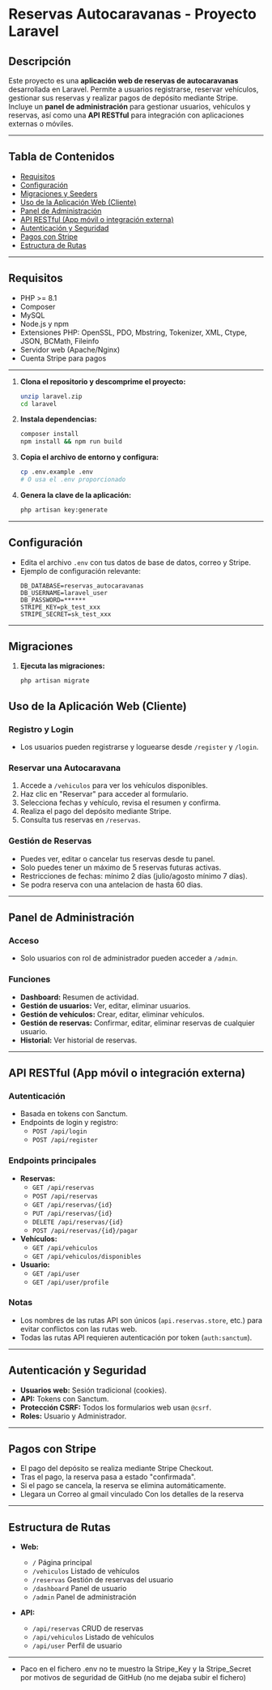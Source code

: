 # Reservas Autocaravanas - Proyecto Laravel

## Descripción

Este proyecto es una **aplicación web de reservas de autocaravanas** desarrollada en Laravel. Permite a usuarios registrarse, reservar vehículos, gestionar sus reservas y realizar pagos de depósito mediante Stripe. Incluye un **panel de administración** para gestionar usuarios, vehículos y reservas, así como una **API RESTful** para integración con aplicaciones externas o móviles.

---

## Tabla de Contenidos

- [Requisitos](#requisitos)
- [Configuración](#configuración)
- [Migraciones y Seeders](#migraciones-y-seeders)
- [Uso de la Aplicación Web (Cliente)](#uso-de-la-aplicación-web-cliente)
- [Panel de Administración](#panel-de-administración)
- [API RESTful (App móvil o integración externa)](#api-restful-app-móvil-o-integración-externa)
- [Autenticación y Seguridad](#autenticación-y-seguridad)
- [Pagos con Stripe](#pagos-con-stripe)
- [Estructura de Rutas](#estructura-de-rutas)


---

## Requisitos

- PHP >= 8.1
- Composer
- MySQL
- Node.js y npm
- Extensiones PHP: OpenSSL, PDO, Mbstring, Tokenizer, XML, Ctype, JSON, BCMath, Fileinfo
- Servidor web (Apache/Nginx)
- Cuenta Stripe para pagos

---


1. **Clona el repositorio y descomprime el proyecto:**
   ```bash
   unzip laravel.zip
   cd laravel
   ```

2. **Instala dependencias:**
   ```bash
   composer install
   npm install && npm run build
   ```

3. **Copia el archivo de entorno y configura:**
   ```bash
   cp .env.example .env
   # O usa el .env proporcionado
   ```

4. **Genera la clave de la aplicación:**
   ```bash
   php artisan key:generate
   ```

---

## Configuración

- Edita el archivo `.env` con tus datos de base de datos, correo y Stripe.
- Ejemplo de configuración relevante:
  ```
  DB_DATABASE=reservas_autocaravanas
  DB_USERNAME=laravel_user
  DB_PASSWORD=******
  STRIPE_KEY=pk_test_xxx
  STRIPE_SECRET=sk_test_xxx
  ```

---

## Migraciones

1. **Ejecuta las migraciones:**
   ```bash
   php artisan migrate
   ```



## Uso de la Aplicación Web (Cliente)

### **Registro y Login**
- Los usuarios pueden registrarse y loguearse desde `/register` y `/login`.

### **Reservar una Autocaravana**
1. Accede a `/vehiculos` para ver los vehículos disponibles.
2. Haz clic en "Reservar" para acceder al formulario.
3. Selecciona fechas y vehículo, revisa el resumen y confirma.
4. Realiza el pago del depósito mediante Stripe.
5. Consulta tus reservas en `/reservas`.

### **Gestión de Reservas**
- Puedes ver, editar o cancelar tus reservas desde tu panel.
- Solo puedes tener un máximo de 5 reservas futuras activas.
- Restricciones de fechas: mínimo 2 días (julio/agosto mínimo 7 días).
- Se podra reserva con una antelacion de hasta 60 dias.

---

## Panel de Administración

### **Acceso**
- Solo usuarios con rol de administrador pueden acceder a `/admin`.

### **Funciones**
- **Dashboard:** Resumen de actividad.
- **Gestión de usuarios:** Ver, editar, eliminar usuarios.
- **Gestión de vehículos:** Crear, editar, eliminar vehículos.
- **Gestión de reservas:** Confirmar, editar, eliminar reservas de cualquier usuario.
- **Historial:** Ver historial de reservas.

---

## API RESTful (App móvil o integración externa)

### **Autenticación**
- Basada en tokens con Sanctum.
- Endpoints de login y registro:  
  - `POST /api/login`
  - `POST /api/register`

### **Endpoints principales**
- **Reservas:**  
  - `GET /api/reservas`  
  - `POST /api/reservas`  
  - `GET /api/reservas/{id}`  
  - `PUT /api/reservas/{id}`  
  - `DELETE /api/reservas/{id}`  
  - `POST /api/reservas/{id}/pagar`
- **Vehículos:**  
  - `GET /api/vehiculos`  
  - `GET /api/vehiculos/disponibles`
- **Usuario:**  
  - `GET /api/user`  
  - `GET /api/user/profile`

### **Notas**
- Los nombres de las rutas API son únicos (`api.reservas.store`, etc.) para evitar conflictos con las rutas web.
- Todas las rutas API requieren autenticación por token (`auth:sanctum`).

---

## Autenticación y Seguridad

- **Usuarios web:** Sesión tradicional (cookies).
- **API:** Tokens con Sanctum.
- **Protección CSRF:** Todos los formularios web usan `@csrf`.
- **Roles:** Usuario y Administrador.

---

## Pagos con Stripe

- El pago del depósito se realiza mediante Stripe Checkout.
- Tras el pago, la reserva pasa a estado "confirmada".
- Si el pago se cancela, la reserva se elimina automáticamente.
- Llegara un Correo al gmail vinculado Con los detalles de la reserva

---



## Estructura de Rutas

- **Web:**  
  - `/` Página principal
  - `/vehiculos` Listado de vehículos
  - `/reservas` Gestión de reservas del usuario
  - `/dashboard` Panel de usuario
  - `/admin` Panel de administración

- **API:**  
  - `/api/reservas` CRUD de reservas 
  - `/api/vehiculos` Listado de vehículos 
  - `/api/user` Perfil de usuario 

---

- Paco en el fichero .env no te muestro la Stripe_Key y la Stripe_Secret por motivos de seguridad de GitHub (no me dejaba subir el fichero)

